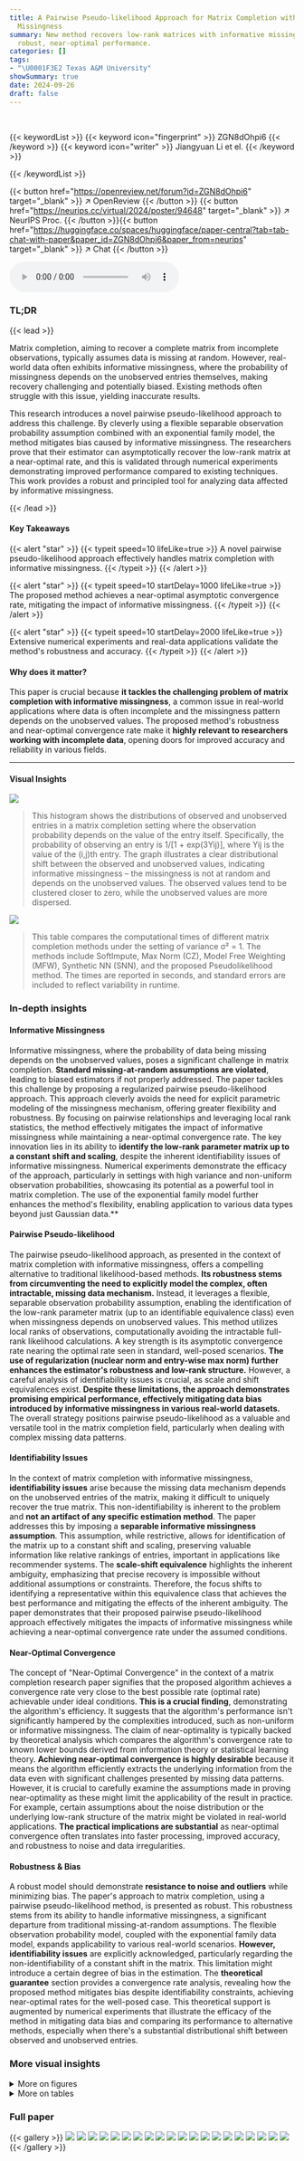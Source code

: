 ```yaml
---
title: A Pairwise Pseudo-likelihood Approach for Matrix Completion with Informative
  Missingness
summary: New method recovers low-rank matrices with informative missingness, offering
  robust, near-optimal performance.
categories: []
tags:
- "\U0001F3E2 Texas A&M University"
showSummary: true
date: 2024-09-26
draft: false
---
```


<br>

{{< keywordList >}}
{{< keyword icon="fingerprint" >}} ZGN8dOhpi6 {{< /keyword >}}
{{< keyword icon="writer" >}} Jiangyuan Li et el. {{< /keyword >}}
 
{{< /keywordList >}}

{{< button href="https://openreview.net/forum?id=ZGN8dOhpi6" target="_blank" >}}
↗ OpenReview
{{< /button >}}
{{< button href="https://neurips.cc/virtual/2024/poster/94648" target="_blank" >}}
↗ NeurIPS Proc.
{{< /button >}}{{< button href="https://huggingface.co/spaces/huggingface/paper-central?tab=tab-chat-with-paper&paper_id=ZGN8dOhpi6&paper_from=neurips" target="_blank" >}}
↗ Chat
{{< /button >}}



<audio controls>
    <source src="https://ai-paper-reviewer.com/ZGN8dOhpi6/podcast.wav" type="audio/wav">
    Your browser does not support the audio element.
</audio>


### TL;DR


{{< lead >}}

Matrix completion, aiming to recover a complete matrix from incomplete observations, typically assumes data is missing at random. However, real-world data often exhibits informative missingness, where the probability of missingness depends on the unobserved entries themselves, making recovery challenging and potentially biased. Existing methods often struggle with this issue, yielding inaccurate results. 

This research introduces a novel pairwise pseudo-likelihood approach to address this challenge. By cleverly using a flexible separable observation probability assumption combined with an exponential family model, the method mitigates bias caused by informative missingness.  The researchers prove that their estimator can asymptotically recover the low-rank matrix at a near-optimal rate, and this is validated through numerical experiments demonstrating improved performance compared to existing techniques. This work provides a robust and principled tool for analyzing data affected by informative missingness.

{{< /lead >}}


#### Key Takeaways

{{< alert "star" >}}
{{< typeit speed=10 lifeLike=true >}} A novel pairwise pseudo-likelihood approach effectively handles matrix completion with informative missingness. {{< /typeit >}}
{{< /alert >}}

{{< alert "star" >}}
{{< typeit speed=10 startDelay=1000 lifeLike=true >}} The proposed method achieves a near-optimal asymptotic convergence rate, mitigating the impact of informative missingness. {{< /typeit >}}
{{< /alert >}}

{{< alert "star" >}}
{{< typeit speed=10 startDelay=2000 lifeLike=true >}} Extensive numerical experiments and real-data applications validate the method's robustness and accuracy. {{< /typeit >}}
{{< /alert >}}

#### Why does it matter?
This paper is crucial because **it tackles the challenging problem of matrix completion with informative missingness**, a common issue in real-world applications where data is often incomplete and the missingness pattern depends on the unobserved values.  The proposed method's robustness and near-optimal convergence rate make it **highly relevant to researchers working with incomplete data**, opening doors for improved accuracy and reliability in various fields.

------
#### Visual Insights



![](https://ai-paper-reviewer.com/ZGN8dOhpi6/figures_7_1.jpg)

> This histogram shows the distributions of observed and unobserved entries in a matrix completion setting where the observation probability depends on the value of the entry itself.  Specifically, the probability of observing an entry is 1/[1 + exp(3Yij)], where Yij is the value of the (i,j)th entry. The graph illustrates a clear distributional shift between the observed and unobserved values, indicating informative missingness – the missingness is not at random and depends on the unobserved values. The observed values tend to be clustered closer to zero, while the unobserved values are more dispersed.





![](https://ai-paper-reviewer.com/ZGN8dOhpi6/tables_8_1.jpg)

> This table compares the computational times of different matrix completion methods under the setting of variance σ² = 1.  The methods include SoftImpute, Max Norm (CZ), Model Free Weighting (MFW), Synthetic NN (SNN), and the proposed Pseudolikelihood method. The times are reported in seconds, and standard errors are included to reflect variability in runtime.





### In-depth insights


#### Informative Missingness
Informative missingness, where the probability of data being missing depends on the unobserved values, poses a significant challenge in matrix completion.  **Standard missing-at-random assumptions are violated**, leading to biased estimators if not properly addressed.  The paper tackles this challenge by proposing a regularized pairwise pseudo-likelihood approach.  This approach cleverly avoids the need for explicit parametric modeling of the missingness mechanism, offering greater flexibility and robustness.  By focusing on pairwise relationships and leveraging local rank statistics, the method effectively mitigates the impact of informative missingness while maintaining a near-optimal convergence rate.  The key innovation lies in its ability to **identify the low-rank parameter matrix up to a constant shift and scaling**, despite the inherent identifiability issues of informative missingness.  Numerical experiments demonstrate the efficacy of the approach, particularly in settings with high variance and non-uniform observation probabilities, showcasing its potential as a powerful tool in matrix completion.  The use of the exponential family model further enhances the method's flexibility, enabling application to various data types beyond just Gaussian data.**

#### Pairwise Pseudo-likelihood
The pairwise pseudo-likelihood approach, as presented in the context of matrix completion with informative missingness, offers a compelling alternative to traditional likelihood-based methods.  **Its robustness stems from circumventing the need to explicitly model the complex, often intractable, missing data mechanism.** Instead, it leverages a flexible, separable observation probability assumption, enabling the identification of the low-rank parameter matrix (up to an identifiable equivalence class) even when missingness depends on unobserved values. This method utilizes local ranks of observations, computationally avoiding the intractable full-rank likelihood calculations.  A key strength is its asymptotic convergence rate nearing the optimal rate seen in standard, well-posed scenarios.  **The use of regularization (nuclear norm and entry-wise max norm) further enhances the estimator's robustness and low-rank structure.** However, a careful analysis of identifiability issues is crucial, as scale and shift equivalences exist.  **Despite these limitations, the approach demonstrates promising empirical performance, effectively mitigating data bias introduced by informative missingness in various real-world datasets.** The overall strategy positions pairwise pseudo-likelihood as a valuable and versatile tool in the matrix completion field, particularly when dealing with complex missing data patterns.

#### Identifiability Issues
In the context of matrix completion with informative missingness, **identifiability issues** arise because the missing data mechanism depends on the unobserved entries of the matrix, making it difficult to uniquely recover the true matrix.  This non-identifiability is inherent to the problem and **not an artifact of any specific estimation method**. The paper addresses this by imposing a **separable informative missingness assumption**. This assumption, while restrictive, allows for identification of the matrix up to a constant shift and scaling, preserving valuable information like relative rankings of entries, important in applications like recommender systems.  The **scale-shift equivalence** highlights the inherent ambiguity, emphasizing that precise recovery is impossible without additional assumptions or constraints.  Therefore, the focus shifts to identifying a representative within this equivalence class that achieves the best performance and mitigating the effects of the inherent ambiguity.  The paper demonstrates that their proposed pairwise pseudo-likelihood approach effectively mitigates the impacts of informative missingness while achieving a near-optimal convergence rate under the assumed conditions.

#### Near-Optimal Convergence
The concept of "Near-Optimal Convergence" in the context of a matrix completion research paper signifies that the proposed algorithm achieves a convergence rate very close to the best possible rate (optimal rate) achievable under ideal conditions.  **This is a crucial finding**, demonstrating the algorithm's efficiency.  It suggests that the algorithm's performance isn't significantly hampered by the complexities introduced, such as non-uniform or informative missingness.  The claim of near-optimality is typically backed by theoretical analysis which compares the algorithm's convergence rate to known lower bounds derived from information theory or statistical learning theory.  **Achieving near-optimal convergence is highly desirable** because it means the algorithm efficiently extracts the underlying information from the data even with significant challenges presented by missing data patterns. However, it is crucial to carefully examine the assumptions made in proving near-optimality as these might limit the applicability of the result in practice. For example, certain assumptions about the noise distribution or the underlying low-rank structure of the matrix might be violated in real-world applications.  **The practical implications are substantial** as near-optimal convergence often translates into faster processing, improved accuracy, and robustness to noise and data irregularities.

#### Robustness & Bias
A robust model should demonstrate **resistance to noise and outliers** while minimizing bias.  The paper's approach to matrix completion, using a pairwise pseudo-likelihood method, is presented as robust.  This robustness stems from its ability to handle informative missingness, a significant departure from traditional missing-at-random assumptions.  The flexible observation probability model, coupled with the exponential family data model, expands applicability to various real-world scenarios. **However, identifiability issues** are explicitly acknowledged, particularly regarding the non-identifiability of a constant shift in the matrix. This limitation might introduce a certain degree of bias in the estimation.  The **theoretical guarantee** section provides a convergence rate analysis, revealing how the proposed method mitigates bias despite identifiability constraints, achieving near-optimal rates for the well-posed case.  This theoretical support is augmented by numerical experiments that illustrate the efficacy of the method in mitigating data bias and comparing its performance to alternative methods, especially when there's a substantial distributional shift between observed and unobserved entries.


### More visual insights

<details>
<summary>More on figures
</summary>


![](https://ai-paper-reviewer.com/ZGN8dOhpi6/figures_7_2.jpg)

> The figure shows the test root mean squared errors (TRMSE) with standard errors for different variances (σ² = 0.0, 0.2, 0.4, 0.6, 0.8, 1.0).  The TRMSE is a measure of the error in recovering the matrix. The plot compares the performance of the proposed method against four other matrix completion methods: SoftImpute, CZ, MFW, and SNN.  The results indicate the relative performance of each method at different noise levels. As the variance increases, the error for all methods also increases, but the proposed method maintains comparatively lower error.


![](https://ai-paper-reviewer.com/ZGN8dOhpi6/figures_7_3.jpg)

> This figure shows histograms of the recovered entries for different matrix completion methods when the true data has a variance of 1.  The 'True entries' histogram displays a near-symmetric distribution. However, the histograms for the SoftImpute, Max Norm, Model Free Weighting, and Synthetic NN methods all exhibit left skewness, while the Pseudolikelihood method shows a near-symmetric distribution, indicating that it is able to mitigate the left-skewness observed in the other methods.


![](https://ai-paper-reviewer.com/ZGN8dOhpi6/figures_24_1.jpg)

> The figure shows the test mean absolute errors (TMAE) for different variance settings (σ² = 0.0, 0.2, 0.4, 0.6, 0.8, 1.0).  Each point represents the average TMAE across multiple runs of the experiment, and the error bars indicate the standard error of the mean. The plot compares the performance of five different matrix completion methods: SoftImpute, CZ, MFW, SNN, and the proposed pairwise pseudo-likelihood method. The results are useful to show the efficacy of different methods under different noise levels.


![](https://ai-paper-reviewer.com/ZGN8dOhpi6/figures_25_1.jpg)

> This histogram shows the distributions of observed and unobserved matrix entries.  The data is generated from a Gaussian distribution with a mean equal to the true matrix entry and variance σ² = 1. The probability of observing an entry depends on its value according to  P(Tij = 1|Yij) = 1/[1 + exp(3Yij)].  The figure highlights a clear distributional shift between observed (blue) and unobserved (light blue) entries, demonstrating the informative missingness in the data.


![](https://ai-paper-reviewer.com/ZGN8dOhpi6/figures_25_2.jpg)

> The figure shows histograms of the recovered entries using different matrix completion methods when the true entries' variance is 1.  The histogram for the proposed Pseudolikelihood method shows a distribution close to the symmetric distribution of the true entries. In contrast, the histograms for the other methods (Soft Impute, Max Norm, Model Free Weighting, and Synthetic NN) show left-skewed distributions, indicating that these methods are biased and are not able to recover the true distribution of the data well in this case.


![](https://ai-paper-reviewer.com/ZGN8dOhpi6/figures_26_1.jpg)

> This figure compares the observed sales data for State KS over 30 years with the sales predicted by five different matrix completion methods: the proposed method, SNN, SoftImpute, CZ, and MFW. The first plot displays the observed sales trend, while the remaining plots illustrate the sales predictions generated by each method.  Note that the proposed method's prediction is presented in its untransformed form to highlight the trend.


</details>




<details>
<summary>More on tables
</summary>


![](https://ai-paper-reviewer.com/ZGN8dOhpi6/tables_9_1.jpg)
> This table shows the test root mean squared errors (TRMSE) achieved by different matrix completion methods on three real-world datasets: Tobacco Dataset, Coat Shopping Dataset, and Yahoo! Webscope Dataset.  For the Tobacco dataset, the average TRMSE across 100 simulations with randomly generated missing data is reported along with standard errors.  The results highlight the performance of each method on datasets with different characteristics and missing data patterns.

![](https://ai-paper-reviewer.com/ZGN8dOhpi6/tables_24_1.jpg)
> This table presents the test root mean squared errors (TRMSE) for three datasets: Tobacco, Coat Shopping, and Yahoo! Webscope.  The Tobacco dataset results are averages across 100 simulations with standard errors reported.  The other two datasets have a single TRMSE reported for each method.

![](https://ai-paper-reviewer.com/ZGN8dOhpi6/tables_24_2.jpg)
> The table presents the test root mean squared error (TRMSE) for three different datasets: Tobacco Dataset, Coat Shopping Dataset, and Yahoo! Webscope Dataset. For the Tobacco dataset, the average TRMSE across 100 simulations is reported with standard errors.  The results show the performance of different matrix completion methods on these datasets, indicating their relative effectiveness in handling missing data.

![](https://ai-paper-reviewer.com/ZGN8dOhpi6/tables_25_1.jpg)
> This table presents the results of a simulation study comparing the performance of five different matrix completion methods, including the proposed method, on a dataset with informative missingness.  The methods are evaluated using two common metrics: Test Root Mean Squared Error (TRMSE) and Test Mean Absolute Error (TMAE).  The results show the mean error and its standard deviation across multiple runs of the experiment.  The proposed method demonstrates superior performance compared to other approaches.

</details>




### Full paper

{{< gallery >}}
<img src="https://ai-paper-reviewer.com/ZGN8dOhpi6/1.png" class="grid-w50 md:grid-w33 xl:grid-w25" />
<img src="https://ai-paper-reviewer.com/ZGN8dOhpi6/2.png" class="grid-w50 md:grid-w33 xl:grid-w25" />
<img src="https://ai-paper-reviewer.com/ZGN8dOhpi6/3.png" class="grid-w50 md:grid-w33 xl:grid-w25" />
<img src="https://ai-paper-reviewer.com/ZGN8dOhpi6/4.png" class="grid-w50 md:grid-w33 xl:grid-w25" />
<img src="https://ai-paper-reviewer.com/ZGN8dOhpi6/5.png" class="grid-w50 md:grid-w33 xl:grid-w25" />
<img src="https://ai-paper-reviewer.com/ZGN8dOhpi6/6.png" class="grid-w50 md:grid-w33 xl:grid-w25" />
<img src="https://ai-paper-reviewer.com/ZGN8dOhpi6/7.png" class="grid-w50 md:grid-w33 xl:grid-w25" />
<img src="https://ai-paper-reviewer.com/ZGN8dOhpi6/8.png" class="grid-w50 md:grid-w33 xl:grid-w25" />
<img src="https://ai-paper-reviewer.com/ZGN8dOhpi6/9.png" class="grid-w50 md:grid-w33 xl:grid-w25" />
<img src="https://ai-paper-reviewer.com/ZGN8dOhpi6/10.png" class="grid-w50 md:grid-w33 xl:grid-w25" />
<img src="https://ai-paper-reviewer.com/ZGN8dOhpi6/11.png" class="grid-w50 md:grid-w33 xl:grid-w25" />
<img src="https://ai-paper-reviewer.com/ZGN8dOhpi6/12.png" class="grid-w50 md:grid-w33 xl:grid-w25" />
<img src="https://ai-paper-reviewer.com/ZGN8dOhpi6/13.png" class="grid-w50 md:grid-w33 xl:grid-w25" />
<img src="https://ai-paper-reviewer.com/ZGN8dOhpi6/14.png" class="grid-w50 md:grid-w33 xl:grid-w25" />
<img src="https://ai-paper-reviewer.com/ZGN8dOhpi6/15.png" class="grid-w50 md:grid-w33 xl:grid-w25" />
<img src="https://ai-paper-reviewer.com/ZGN8dOhpi6/16.png" class="grid-w50 md:grid-w33 xl:grid-w25" />
<img src="https://ai-paper-reviewer.com/ZGN8dOhpi6/17.png" class="grid-w50 md:grid-w33 xl:grid-w25" />
<img src="https://ai-paper-reviewer.com/ZGN8dOhpi6/18.png" class="grid-w50 md:grid-w33 xl:grid-w25" />
<img src="https://ai-paper-reviewer.com/ZGN8dOhpi6/19.png" class="grid-w50 md:grid-w33 xl:grid-w25" />
<img src="https://ai-paper-reviewer.com/ZGN8dOhpi6/20.png" class="grid-w50 md:grid-w33 xl:grid-w25" />
{{< /gallery >}}